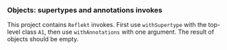 ### Objects: supertypes and annotations invokes

This project contains `Reflekt` invokes. 
First use `withSupertype` with the top-level class `A1`, 
then use `withAnnotations` with one argument. The result of objects should be empty.
